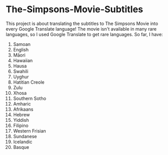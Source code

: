 # The-Simpsons-Movie-Subtitles

This project is about translating the subtitles to The Simpsons Movie into every Google Translate language! The movie isn't available in many rare languages, so I used Google Translate to get rare languages. So far, I have:
1. Samoan
2. English
3. Māori
4. Hawaiian
5. Hausa
6. Swahili
7. Uyghur
8. Hatitian Creole
9. Zulu
10. Xhosa
11. Southern Sotho
12. Amharic
13. Afrikaans
14. Hebrew
15. Yiddish
16. Filipino
17. Western Frisian
18. Sundanese
19. Icelandic
20. Basque
